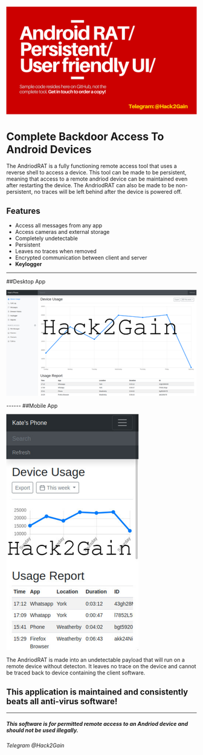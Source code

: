 <p align="center">
  <img src="Andriod RAT_ Persistent_ User friendly UI_.png" width="1000"/>
</p>

# Complete Backdoor Access To Android Devices
The AndriodRAT is a fully functioning remote access tool that uses a reverse shell to access a device.
This tool can be made to be persistent, meaning that access to a remote andriod device can be maintained even after restarting the device.
The AndriodRAT can also be made to be non-persistent, no traces will be left behind after the device is powered off.

## Features
- Access all messages from any app
- Access cameras and external storage
- Completely undetectable
- Persistent
- Leaves no traces when removed
- Encrypted communication between client and server
- **Keylogger**
------
##Desktop App

<p align="left">
  <img src="Server-Side--AndriodRAT/RATAdminPanel.jpg" width="750"/>
</p>
------
##Mobile App
<p align="left">
  <img src="Server-Side--AndriodRAT/RATAdminPanelPhone.jpg" width="350"/>
</p>

The AndriodRAT is made into an undetectable payload that will run on a remote device without detecton. It leaves no trace on the device and cannot be traced back to device containing the client software.

## This application is maintained and consistently beats all anti-virus software!

---------------------------------------------------------------
##### This software is for permitted remote access to an Andriod device and should not be used illegally.
###### Telegram @Hack2Gain

